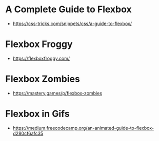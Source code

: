 # A Complete Guide to Flexbox 
- https://css-tricks.com/snippets/css/a-guide-to-flexbox/

# Flexbox Froggy
- https://flexboxfroggy.com/

# Flexbox Zombies
- https://mastery.games/p/flexbox-zombies

# Flexbox in Gifs
- https://medium.freecodecamp.org/an-animated-guide-to-flexbox-d280cf6afc35

